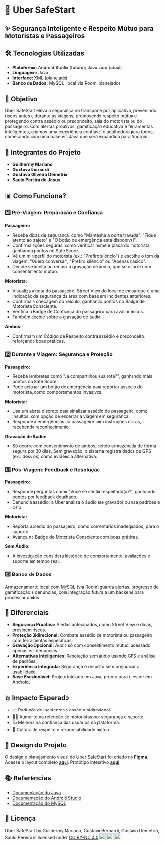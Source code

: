 # 💛 Uber SafeStart

## ✨ Segurança Inteligente e Respeito Mútuo para Motoristas e Passageiros

## 🛠️ Tecnologias Utilizadas
- **Plataforma:** Android Studio (futuro); Java puro (atual)
- **Linguagem:** Java
- **Interface:** XML (planejado)
- **Banco de Dados:** MySQL (local via Room, planejado)

## 🎯 Objetivo
Uber SafeStart eleva a segurança no transporte por aplicativo, prevenindo riscos antes e durante as viagens, promovendo respeito mútuo e protegendo contra assédio ou preconceito, seja do motorista ou do passageiro. Com alertas proativos, gamificação educativa e ferramentas inteligentes, criamos uma experiência confiável e acolhedora para todos, começando com uma base em Java que será expandida para Android.

## 👥 Integrantes do Projeto
- **Guilhermy Mariano**
- **Gustavo Bernardi**
- **Gustavo Oliveira Demetrio**
- **Saulo Pereira de Jesus**

## 📊 Como Funciona?
### 1️⃣ Pré-Viagem: Preparação e Confiança
**Passageiro:**
- Recebe dicas de segurança, como "Mantenha a porta travada", "Fique atento ao trajeto" e "O botão de emergência está disponível".
- Confirma ações seguras, como verificar nome e placa do motorista, ganhando pontos no Safe Score.
- Vê um miniperfil do motorista (ex.: "Prefiro silêncio") e escolhe o tom da viagem: "Quero conversar", "Prefiro silêncio" ou "Apenas básico".
- Decide se aceita ou recusa a gravação de áudio, que só ocorre com consentimento mútuo.

**Motorista:**
- Visualiza a nota do passageiro, Street View do local de embarque e uma indicação da segurança da área com base em incidentes anteriores.
- Confirma a checagem do veículo, ganhando pontos no Badge de Motorista Consciente.
- Verifica o Badge de Confiança do passageiro para avaliar riscos.
- Também decide sobre a gravação de áudio.

**Ambos:**
- Confirmam um Código de Respeito contra assédio e preconceito, reforçando boas práticas.

### 2️⃣ Durante a Viagem: Segurança e Proteção
**Passageiro:**
- Recebe lembretes como "Já compartilhou sua rota?", ganhando mais pontos no Safe Score.
- Pode acionar um botão de emergência para reportar assédio do motorista, como comportamentos invasivos.

**Motorista:**
- Usa um alerta discreto para sinalizar assédio do passageiro, como insultos, com opção de encerrar a viagem em segurança.
- Responde a emergências do passageiro com instruções claras, recebendo reconhecimento.

**Gravação de Áudio:**
- Só ocorre com consentimento de ambos, sendo armazenada de forma segura por 30 dias. Sem gravação, o sistema registra dados de GPS (ex.: desvios) como evidência alternativa.

### 3️⃣ Pós-Viagem: Feedback e Resolução
**Passageiro:**
- Responde perguntas como "Você se sentiu respeitado(a)?", ganhando pontos por feedback detalhado.
- Denuncia assédio; a Uber analisa o áudio (se gravado) ou usa padrões e GPS.

**Motorista:**
- Reporta assédio do passageiro, como comentários inadequados, para o suporte.
- Avança no Badge de Motorista Consciente com boas práticas.

**Sem Áudio:**
- A investigação considera histórico de comportamento, avaliações e suporte em tempo real.

### 4️⃣ Banco de Dados
Armazenamento local com MySQL (via Room) guarda alertas, progresso de gamificação e denúncias, com integração futura a um backend para processar dados.

## 🚀 Diferenciais
- **Segurança Proativa:** Alertas antecipados, como Street View e dicas, previnem riscos.
- **Proteção Bidirecional:** Combate assédio de motorista ou passageiro com ferramentas específicas.
- **Gravação Opcional:** Áudio só com consentimento mútuo, acessado apenas em denúncias.
- **Alternativas Inteligentes:** Resolução sem áudio usando GPS e análise de padrões.
- **Experiência Integrada:** Segurança e respeito sem prejudicar a usabilidade.
- **Base Escalonável:** Projeto iniciado em Java, pronto para crescer em Android.

## 💥 Impacto Esperado
- 📈 Redução de incidentes e assédio bidirecional.
- 👨‍✈️ Aumento na retenção de motoristas por segurança e suporte.
- 👍 Melhora na confiança dos usuários na plataforma.
- 🌟 Cultura de respeito e responsabilidade mútua.

## 🎨 Design do Projeto
O design e planejamento visual do Uber SafeStart foi criado no **Figma**. Acesse o layout completo **[aqui](https://www.figma.com/design/fva6dhGFfB9Q0mpmNHT8YH/Uber-SafeStart?node-id=53-14&p=f&t=M4162DS9hsA04657-0)**.
Protótipo interativo **[aqui](https://www.figma.com/design/fva6dhGFfB9Q0mpmNHT8YH/Uber-SafeStart?node-id=53-14&p=f&t=M4162DS9hsA04657-0)**.

## 📚 Referências
- [Documentação do Java](https://docs.oracle.com/en/java/)
- [Documentação do Android Studio](https://source.android.com/docs?hl=pt)
- [Documentação do MySQL](https://dev.mysql.com/doc/)

## 📄 Licença
<p xmlns:cc="http://creativecommons.org/ns#" xmlns:dct="http://purl.org/dc/terms/"><span property="dct:title">Uber SafeStart</span> by <span property="cc:attributionName">Guilhermy Mariano, Gustavo Bernardi, Gustavo Demetrio, Saulo Pereira</span> is licensed under <a href="https://creativecommons.org/licenses/by-nc/4.0/?ref=chooser-v1" target="_blank" rel="license noopener noreferrer" style="display:inline-block;">CC BY-NC 4.0<img style="height:22px!important;margin-left:3px;vertical-align:text-bottom;" src="https://mirrors.creativecommons.org/presskit/icons/cc.svg?ref=chooser-v1" alt=""><img style="height:22px!important;margin-left:3px;vertical-align:text-bottom;" src="https://mirrors.creativecommons.org/presskit/icons/by.svg?ref=chooser-v1" alt=""><img style="height:22px!important;margin-left:3px;vertical-align:text-bottom;" src="https://mirrors.creativecommons.org/presskit/icons/nc.svg?ref=chooser-v1" alt=""></a></p>
